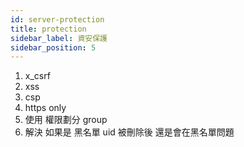 ```yaml
---
id: server-protection
title: protection
sidebar_label: 資安保護
sidebar_position: 5
---
```


1. x_csrf
2. xss
3. csp
4. https only
5. 使用 權限劃分 group
6. 解決 如果是 黑名單 uid 被刪除後 還是會在黑名單問題
